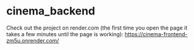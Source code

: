 # cinema_backend

Check out the project on render.com (the first time you open the page it takes a few minutes until the page is working): https://cinema-frontend-zm5u.onrender.com/
